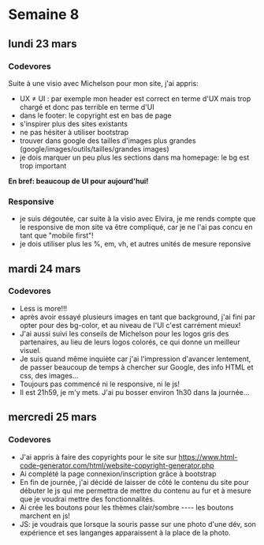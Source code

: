 # Semaine 8

## lundi 23 mars

### Codevores

Suite à une visio avec Michelson pour mon site, j'ai appris:
- UX ≠ UI : par exemple mon header est correct en terme d'UX mais trop chargé et donc pas terrible en terme d'UI
- dans le footer: le copyright est en bas de page 
- s'inspirer plus des sites existants 
- ne pas hésiter à utiliser bootstrap
- trouver dans google des tailles d'images plus grandes (google/images/outils/tailles/grandes images)
- je dois marquer un peu plus les sections dans ma homepage: le bg est trop important

**En bref: beaucoup de UI pour aujourd'hui!**

### Responsive

- je suis dégoutée, car suite à la visio avec Elvira, je me rends compte que le responsive de mon site va être compliqué, car je ne               l'ai pas concu en tant que "mobile first"!
- je dois utiliser plus les %, em, vh, et autres unités de mesure reponsive


## mardi 24 mars

### Codevores
- Less is more!!!
- après avoir essayé plusieurs images en tant que background, j'ai fini par opter pour des bg-color, et au niveau de l'UI c'est carrément mieux! 
- J'ai aussi suivi les conseils de Michelson pour les logos gris des partenaires, au lieu de leurs logos colorés, ce qui donne un meilleur visuel.
- Je suis quand même inquiète car j'ai l'impression d'avancer lentement, de passer beaucoup de temps à chercher sur Google, des info HTML et css, des images...
- Toujours pas commencé ni le responsive, ni le js!
- Il est 21h59, je m'y mets. J'ai pu bosser environ 1h30 dans la journée...

## mercredi 25 mars

### Codevores
- J'ai appris à faire des copyrights pour le site sur https://www.html-code-generator.com/html/website-copyright-generator.php
- Ai complété la page connexion/inscription grâce à bootstrap
- En fin de journée, j'ai décidé de laisser de côté le contenu du site pour débuter le js qui me permettra de mettre du contenu au fur et à mesure que je voudrai mettre des fonctionnalités. 
- Ai crée les boutons pour les thèmes clair/sombre ---- les boutons marchent en js!
- JS: je voudrais que lorsque la souris passe sur une photo d'une dév, son expérience et ses langanges apparaissent à la place de la photo. 
